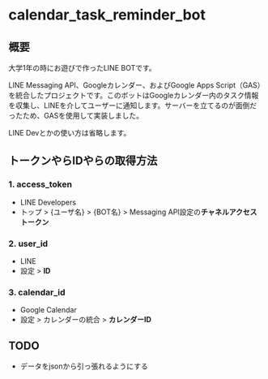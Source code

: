# calendar_task_reminder_bot

## 概要

大学1年の時にお遊びで作ったLINE BOTです。

LINE Messaging API、Googleカレンダー、およびGoogle Apps Script（GAS）を統合したプロジェクトです。このボットはGoogleカレンダー内のタスク情報を収集し、LINEを介してユーザーに通知します。サーバーを立てるのが面倒だったため、GASを使用して実装しました。

LINE Devとかの使い方は省略します。

## トークンやらIDやらの取得方法

### 1. access_token

- LINE Developers
- トップ > {ユーザ名} > {BOT名} > Messaging API設定の**チャネルアクセストークン**

### 2. user_id

- LINE
- 設定 > **ID**

### 3. calendar_id

- Google Calendar
- 設定 > カレンダーの統合 > **カレンダーID**

## TODO

- データをjsonから引っ張れるようにする
